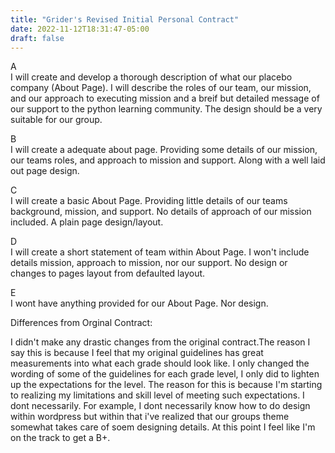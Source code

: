 ```yaml
---
title: "Grider's Revised Initial Personal Contract"
date: 2022-11-12T18:31:47-05:00
draft: false 
---
```

<p>
A <br/>
I will create and develop a thorough description of what our placebo company (About Page). I will describe the roles of our team, our mission, and our approach to executing mission and a breif but detailed message of our support to the python learning community. The design should be a very suitable for our group. 

B <br/>
I will create a adequate about page. Providing some details of our mission, our teams roles, and approach to mission and support. Along with a well laid out page design. 

C <br/>
I will create a basic About Page. Providing little details of our teams background, mission, and support. No details of approach of our mission included. A plain page design/layout.

D <br/>
I will create a short statement of team within About Page. I won't include details mission, approach to mission, nor our support. No design or changes to pages layout from defaulted layout. 

E <br/>
I wont have anything provided for our About Page. Nor design. 
</p>


Differences from Orginal Contract:
 
I didn't make any drastic changes from the original contract.The reason I say this is because I feel that my original guidelines has great measurements into what each grade should look like.  I only changed the wording of some of the guidelines for each grade level, I only did to lighten up the expectations for the level. The reason for this is because I'm starting to realizing my limitations and skill level of meeting such expectations. I dont necessarily. For example, I dont necessarily know how to do design within wordpress but within that i've realized that our groups theme somewhat takes care of soem designing details. At this point I feel like I'm on the track to get a B+.
